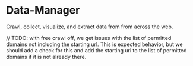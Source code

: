 # Data-Manager
Crawl, collect, visualize, and extract data from from across the web.

// TODO: with free crawl off, we get issues with the list of permitted domains not including the starting url. This is expected behavior, but we should add a check for this and add the starting url to the list of permitted domains if it is not already there.